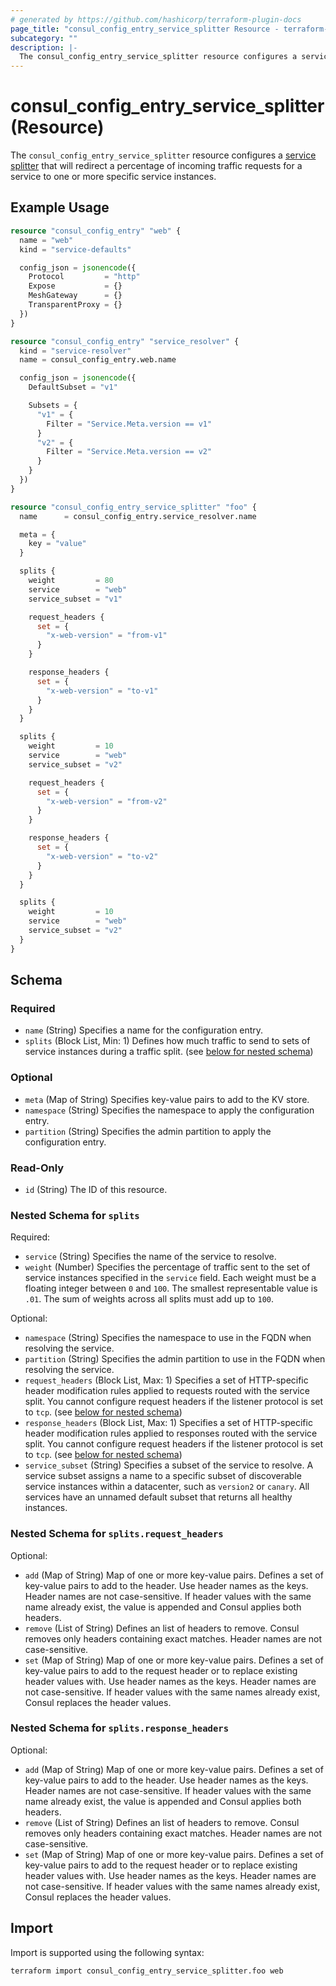```yaml
---
# generated by https://github.com/hashicorp/terraform-plugin-docs
page_title: "consul_config_entry_service_splitter Resource - terraform-provider-consul"
subcategory: ""
description: |-
  The consul_config_entry_service_splitter resource configures a service splitter https://developer.hashicorp.com/consul/docs/connect/config-entries/service-splitter that will redirect a percentage of incoming traffic requests for a service to one or more specific service instances.
---
```


# consul_config_entry_service_splitter (Resource)

The `consul_config_entry_service_splitter` resource configures a [service splitter](https://developer.hashicorp.com/consul/docs/connect/config-entries/service-splitter) that will redirect a percentage of incoming traffic requests for a service to one or more specific service instances.

## Example Usage

```terraform
resource "consul_config_entry" "web" {
  name = "web"
  kind = "service-defaults"

  config_json = jsonencode({
    Protocol         = "http"
    Expose           = {}
    MeshGateway      = {}
    TransparentProxy = {}
  })
}

resource "consul_config_entry" "service_resolver" {
  kind = "service-resolver"
  name = consul_config_entry.web.name

  config_json = jsonencode({
    DefaultSubset = "v1"

    Subsets = {
      "v1" = {
        Filter = "Service.Meta.version == v1"
      }
      "v2" = {
        Filter = "Service.Meta.version == v2"
      }
    }
  })
}

resource "consul_config_entry_service_splitter" "foo" {
  name      = consul_config_entry.service_resolver.name

  meta = {
    key = "value"
  }

  splits {
    weight         = 80
    service        = "web"
    service_subset = "v1"

    request_headers {
      set = {
        "x-web-version" = "from-v1"
      }
    }

    response_headers {
      set = {
        "x-web-version" = "to-v1"
      }
    }
  }

  splits {
    weight         = 10
    service        = "web"
    service_subset = "v2"

    request_headers {
      set = {
        "x-web-version" = "from-v2"
      }
    }

    response_headers {
      set = {
        "x-web-version" = "to-v2"
      }
    }
  }

  splits {
    weight         = 10
    service        = "web"
    service_subset = "v2"
  }
}
```

<!-- schema generated by tfplugindocs -->
## Schema

### Required

- `name` (String) Specifies a name for the configuration entry.
- `splits` (Block List, Min: 1) Defines how much traffic to send to sets of service instances during a traffic split. (see [below for nested schema](#nestedblock--splits))

### Optional

- `meta` (Map of String) Specifies key-value pairs to add to the KV store.
- `namespace` (String) Specifies the namespace to apply the configuration entry.
- `partition` (String) Specifies the admin partition to apply the configuration entry.

### Read-Only

- `id` (String) The ID of this resource.

<a id="nestedblock--splits"></a>
### Nested Schema for `splits`

Required:

- `service` (String) Specifies the name of the service to resolve.
- `weight` (Number) Specifies the percentage of traffic sent to the set of service instances specified in the `service` field. Each weight must be a floating integer between `0` and `100`. The smallest representable value is `.01`. The sum of weights across all splits must add up to `100`.

Optional:

- `namespace` (String) Specifies the namespace to use in the FQDN when resolving the service.
- `partition` (String) Specifies the admin partition to use in the FQDN when resolving the service.
- `request_headers` (Block List, Max: 1) Specifies a set of HTTP-specific header modification rules applied to requests routed with the service split. You cannot configure request headers if the listener protocol is set to `tcp`. (see [below for nested schema](#nestedblock--splits--request_headers))
- `response_headers` (Block List, Max: 1) Specifies a set of HTTP-specific header modification rules applied to responses routed with the service split. You cannot configure request headers if the listener protocol is set to `tcp`. (see [below for nested schema](#nestedblock--splits--response_headers))
- `service_subset` (String) Specifies a subset of the service to resolve. A service subset assigns a name to a specific subset of discoverable service instances within a datacenter, such as `version2` or `canary`. All services have an unnamed default subset that returns all healthy instances.

<a id="nestedblock--splits--request_headers"></a>
### Nested Schema for `splits.request_headers`

Optional:

- `add` (Map of String) Map of one or more key-value pairs. Defines a set of key-value pairs to add to the header. Use header names as the keys. Header names are not case-sensitive. If header values with the same name already exist, the value is appended and Consul applies both headers.
- `remove` (List of String) Defines an list of headers to remove. Consul removes only headers containing exact matches. Header names are not case-sensitive.
- `set` (Map of String) Map of one or more key-value pairs. Defines a set of key-value pairs to add to the request header or to replace existing header values with. Use header names as the keys. Header names are not case-sensitive. If header values with the same names already exist, Consul replaces the header values.


<a id="nestedblock--splits--response_headers"></a>
### Nested Schema for `splits.response_headers`

Optional:

- `add` (Map of String) Map of one or more key-value pairs. Defines a set of key-value pairs to add to the header. Use header names as the keys. Header names are not case-sensitive. If header values with the same name already exist, the value is appended and Consul applies both headers.
- `remove` (List of String) Defines an list of headers to remove. Consul removes only headers containing exact matches. Header names are not case-sensitive.
- `set` (Map of String) Map of one or more key-value pairs. Defines a set of key-value pairs to add to the request header or to replace existing header values with. Use header names as the keys. Header names are not case-sensitive. If header values with the same names already exist, Consul replaces the header values.

## Import

Import is supported using the following syntax:

```shell
terraform import consul_config_entry_service_splitter.foo web
```
